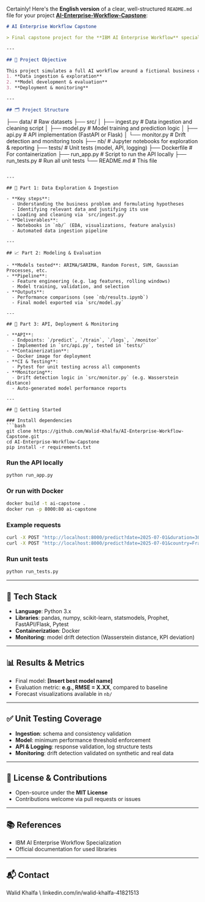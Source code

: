 Certainly! Here's the **English version** of a clear, well-structured `README.md` file for your project **[AI-Enterprise-Workflow-Capstone](https://github.com/Walid-Khalfa/AI-Enterprise-Workflow-Capstone)**:

```markdown
# AI Enterprise Workflow Capstone

> Final capstone project for the **IBM AI Enterprise Workflow** specialization

---

## 🎯 Project Objective

This project simulates a full AI workflow around a fictional business case (forecasting AAVAIL revenue), reflecting the three major components of the specialization:
1. **Data ingestion & exploration**
2. **Model development & evaluation**
3. **Deployment & monitoring**

---

## 🗂️ Project Structure

```

├── data/                 # Raw datasets
├── src/
│   ├── ingest.py        # Data ingestion and cleaning script
│   ├── model.py         # Model training and prediction logic
│   ├── api.py           # API implementation (FastAPI or Flask)
│   └── monitor.py       # Drift detection and monitoring tools
├── nb/                  # Jupyter notebooks for exploration & reporting
├── tests/               # Unit tests (model, API, logging)
├── Dockerfile           # For containerization
├── run\_app.py           # Script to run the API locally
├── run\_tests.py         # Run all unit tests
└── README.md            # This file

````

---

## 🧪 Part 1: Data Exploration & Ingestion

- **Key steps**:
  - Understanding the business problem and formulating hypotheses
  - Identifying relevant data and justifying its use
  - Loading and cleaning via `src/ingest.py`
- **Deliverables**:
  - Notebooks in `nb/` (EDA, visualizations, feature analysis)
  - Automated data ingestion pipeline

---

## 📈 Part 2: Modeling & Evaluation

- **Models tested**: ARIMA/SARIMA, Random Forest, SVM, Gaussian Processes, etc.
- **Pipeline**:
  - Feature engineering (e.g. lag features, rolling windows)
  - Model training, validation, and selection
- **Outputs**:
  - Performance comparisons (see `nb/results.ipynb`)
  - Final model exported via `src/model.py`

---

## 🚀 Part 3: API, Deployment & Monitoring

- **API**:
  - Endpoints: `/predict`, `/train`, `/logs`, `/monitor`
  - Implemented in `src/api.py`, tested in `tests/`
- **Containerization**:
  - Docker image for deployment
- **CI & Testing**:
  - Pytest for unit testing across all components
- **Monitoring**:
  - Drift detection logic in `src/monitor.py` (e.g. Wasserstein distance)
  - Auto-generated model performance reports

---

## 🚀 Getting Started

### Install dependencies
```bash
git clone https://github.com/Walid-Khalfa/AI-Enterprise-Workflow-Capstone.git
cd AI-Enterprise-Workflow-Capstone
pip install -r requirements.txt
````

### Run the API locally

```bash
python run_app.py
```

### Or run with Docker

```bash
docker build -t ai-capstone .
docker run -p 8000:80 ai-capstone
```

### Example requests

```bash
curl -X POST "http://localhost:8000/predict?date=2025-07-01&duration=30"
curl -X POST "http://localhost:8000/predict?date=2025-07-01&country=France"
```

### Run unit tests

```bash
python run_tests.py
```

---

## 🧩 Tech Stack

* **Language**: Python 3.x
* **Libraries**: pandas, numpy, scikit-learn, statsmodels, Prophet, FastAPI/Flask, Pytest
* **Containerization**: Docker
* **Monitoring**: model drift detection (Wasserstein distance, KPI deviation)

---

## 📊 Results & Metrics

* Final model: **\[Insert best model name]**
* Evaluation metric: **e.g., RMSE = X.XX**, compared to baseline
* Forecast visualizations available in `nb/`

---

## ✅ Unit Testing Coverage

* **Ingestion**: schema and consistency validation
* **Model**: minimum performance threshold enforcement
* **API & Logging**: response validation, log structure tests
* **Monitoring**: drift detection validated on synthetic and real data

---

## 📝 License & Contributions

* Open-source under the **MIT License**
* Contributions welcome via pull requests or issues

---

## 📚 References

* IBM AI Enterprise Workflow Specialization
* Official documentation for used libraries

---

## 📬 Contact

Walid Khalfa
\ linkedin.com/in/walid-khalfa-41821513

```


